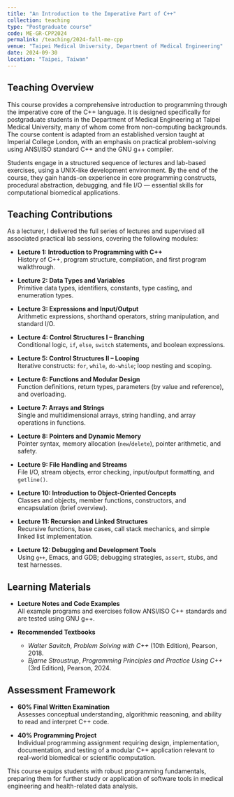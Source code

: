 ```yaml
---
title: "An Introduction to the Imperative Part of C++"
collection: teaching
type: "Postgraduate course"
code: ME-GR-CPP2024
permalink: /teaching/2024-fall-me-cpp
venue: "Taipei Medical University, Department of Medical Engineering"
date: 2024-09-30
location: "Taipei, Taiwan"
---
```


## Teaching Overview
This course provides a comprehensive introduction to programming through the imperative core of the C++ language. It is designed specifically for postgraduate students in the Department of Medical Engineering at Taipei Medical University, many of whom come from non-computing backgrounds. The course content is adapted from an established version taught at Imperial College London, with an emphasis on practical problem-solving using ANSI/ISO standard C++ and the GNU g++ compiler.

Students engage in a structured sequence of lectures and lab-based exercises, using a UNIX-like development environment. By the end of the course, they gain hands-on experience in core programming constructs, procedural abstraction, debugging, and file I/O — essential skills for computational biomedical applications.

## Teaching Contributions

As a lecturer, I delivered the full series of lectures and supervised all associated practical lab sessions, covering the following modules:

- **Lecture 1: Introduction to Programming with C++**  
  History of C++, program structure, compilation, and first program walkthrough.

- **Lecture 2: Data Types and Variables**  
  Primitive data types, identifiers, constants, type casting, and enumeration types.

- **Lecture 3: Expressions and Input/Output**  
  Arithmetic expressions, shorthand operators, string manipulation, and standard I/O.

- **Lecture 4: Control Structures I – Branching**  
  Conditional logic, `if`, `else`, `switch` statements, and boolean expressions.

- **Lecture 5: Control Structures II – Looping**  
  Iterative constructs: `for`, `while`, `do-while`; loop nesting and scoping.

- **Lecture 6: Functions and Modular Design**  
  Function definitions, return types, parameters (by value and reference), and overloading.

- **Lecture 7: Arrays and Strings**  
  Single and multidimensional arrays, string handling, and array operations in functions.

- **Lecture 8: Pointers and Dynamic Memory**  
  Pointer syntax, memory allocation (`new`/`delete`), pointer arithmetic, and safety.

- **Lecture 9: File Handling and Streams**  
  File I/O, stream objects, error checking, input/output formatting, and `getline()`.

- **Lecture 10: Introduction to Object-Oriented Concepts**  
  Classes and objects, member functions, constructors, and encapsulation (brief overview).

- **Lecture 11: Recursion and Linked Structures**  
  Recursive functions, base cases, call stack mechanics, and simple linked list implementation.

- **Lecture 12: Debugging and Development Tools**  
  Using `g++`, Emacs, and GDB; debugging strategies, `assert`, stubs, and test harnesses.

## Learning Materials

- **Lecture Notes and Code Examples**  
  All example programs and exercises follow ANSI/ISO C++ standards and are tested using GNU g++.

- **Recommended Textbooks**  
  - *Walter Savitch*, *Problem Solving with C++* (10th Edition), Pearson, 2018.  
  - *Bjarne Stroustrup*, *Programming Principles and Practice Using C++* (3rd Edition), Pearson, 2024.

## Assessment Framework

- **60% Final Written Examination**  
  Assesses conceptual understanding, algorithmic reasoning, and ability to read and interpret C++ code.

- **40% Programming Project**  
  Individual programming assignment requiring design, implementation, documentation, and testing of a modular C++ application relevant to real-world biomedical or scientific computation.

This course equips students with robust programming fundamentals, preparing them for further study or application of software tools in medical engineering and health-related data analysis.
